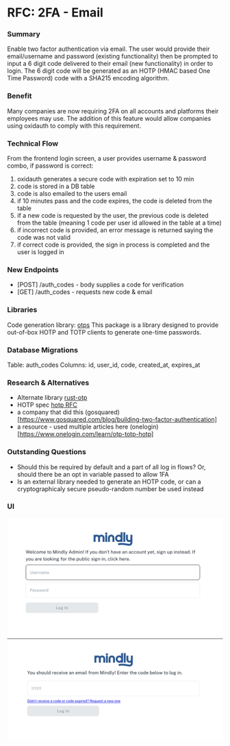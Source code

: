 # RFC: 2FA - Email

### Summary
Enable two factor authentication via email. The user would provide their email/username and password (existing functionality) then be prompted to input a 6 digit code delivered to their email (new functionality) in order to login. The 6 digit code will be generated as an HOTP (HMAC based One Time Password) code with a SHA215 encoding algorithm.

### Benefit
Many companies are now requiring 2FA on all accounts and platforms their employees may use. The addition of this feature would allow companies using oxidauth to comply with this requirement. 

### Technical Flow
From the frontend login screen, a user provides username & password combo, if password is correct:
1. oxidauth generates a secure code with expiration set to 10 min
2. code is stored in a DB table
3. code is also emailed to the users email
4. if 10 minutes pass and the code expires, the code is deleted from the table
5. if a new code is requested by the user, the previous code is deleted from the table (meaning 1 code per user id allowed in the table at a time)
6. if incorrect code is provided, an error message is returned saying the code was not valid
7. if correct code is provided, the sign in process is completed and the user is logged in

### New Endpoints
- [POST] /auth_codes - body supplies a code for verification
- [GET] /auth_codes - requests new code & email 

### Libraries
Code generation library: [otps](https://lib.rs/crates/otps) This package is a library designed to provide out-of-box HOTP and TOTP clients to generate one-time passwords.

### Database Migrations
Table: auth_codes
Columns: id, user_id, code, created_at, expires_at

### Research & Alternatives
- Alternate library [rust-otp](https://github.com/WesleyBatista/rust-otp)
- HOTP spec [hotp RFC](https://datatracker.ietf.org/doc/html/rfc4226)
- a company that did this (gosquared)[https://www.gosquared.com/blog/building-two-factor-authentication]
- a resource - used multiple articles here (onelogin)[https://www.onelogin.com/learn/otp-totp-hotp]

### Outstanding Questions
- Should this be required by default and a part of all log in flows? Or, should there be an opt in variable passed to allow 1FA 
- Is an external library needed to generate an HOTP code, or can a cryptographicaly secure pseudo-random number be used instead

### UI
<img width="743" alt="Screenshot 2024-04-12-login" src="./images/rfc1-login.png">

<img width="751" alt="Screenshot 2024-04-12 at 10 46 52 AM" src="./images/rfc1-email-code.png">